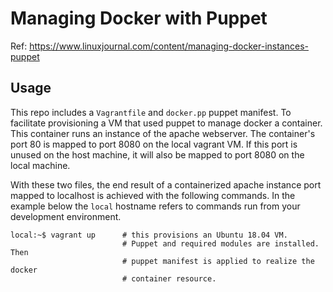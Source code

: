 # Managing Docker with Puppet
Ref: https://www.linuxjournal.com/content/managing-docker-instances-puppet

## Usage
This repo includes a `Vagrantfile` and `docker.pp` puppet manifest. To
facilitate provisioning a VM that used puppet to manage docker a container.
This container runs an instance of the apache webserver.  The container's port
80 is mapped to port 8080 on the local vagrant VM.  If this port is unused on
the host machine, it will also be mapped to port 8080 on the local machine.

With these two files, the end result of a containerized apache instance
port mapped to localhost is achieved with the following commands.  In
the example below the `local` hostname refers to commands run from your
development environment.

```
local:~$ vagrant up      # this provisions an Ubuntu 18.04 VM.
                         # Puppet and required modules are installed.  Then
                         # puppet manifest is applied to realize the docker
                         # container resource.
```
